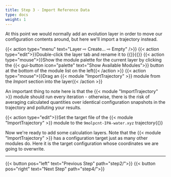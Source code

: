 ```yaml
---
title: Step 3 - Import Reference Data
type: docs
weight: 1
---
```


At this point we would normally add an evolution layer in order to move our configuration contents around, but here we'll import a trajectory instead.

{{< action type="menu" text="Layer &#8680; Create... &#8680; Empty" />}}
{{< action type="edit">}}Double-click the layer tab and rename it to {{<gui-tab type="layer" text="Import">}}{{</action>}}
{{< action type="mouse">}}Show the module palette for the current layer by clicking the {{< gui-button icon="palette" text="Show Available Modules">}} button at the bottom of the module list on the left{{< /action >}}
{{< action type="mouse">}}Drag an {{< module "ImportTrajectory" >}} module from the _Import_ section into the layer{{< /action >}}

An important thing to note here is that the {{< module "ImportTrajectory" >}} module should run every iteration - otherwise, there is the risk of averaging calculated quantities over identical configuration snapshots in the trajectory and polluting your results.

{{< action type="edit">}}Set the target file of the {{< module "ImportTrajectory" >}} module to the `9molpcnt-IPA-water.xyz` trajectory{{</action>}}

Now we're ready to add some calculation layers. Note that the {{< module "ImportTrajectory" >}} has a configuration target just as many other modules do. Here it is the target configuration whose coordinates we are going to overwrite.

* * *
{{< button pos="left" text="Previous Step" path="step2/">}}
{{< button pos="right" text="Next Step" path="step4/">}}

